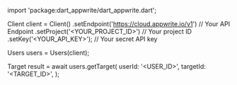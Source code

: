 import 'package:dart_appwrite/dart_appwrite.dart';

Client client = Client()
    .setEndpoint('https://cloud.appwrite.io/v1') // Your API Endpoint
    .setProject('&lt;YOUR_PROJECT_ID&gt;') // Your project ID
    .setKey('&lt;YOUR_API_KEY&gt;'); // Your secret API key

Users users = Users(client);

Target result = await users.getTarget(
    userId: '<USER_ID>',
    targetId: '<TARGET_ID>',
);
